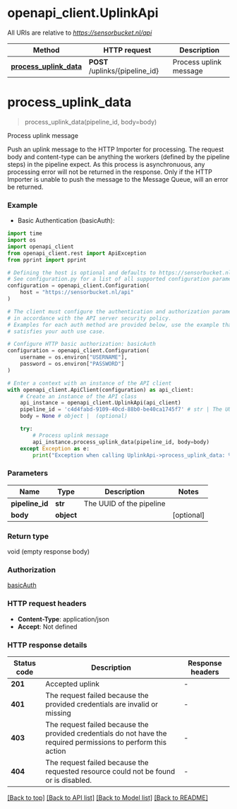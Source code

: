 # openapi_client.UplinkApi

All URIs are relative to *https://sensorbucket.nl/api*

Method | HTTP request | Description
------------- | ------------- | -------------
[**process_uplink_data**](UplinkApi.md#process_uplink_data) | **POST** /uplinks/{pipeline_id} | Process uplink message


# **process_uplink_data**
> process_uplink_data(pipeline_id, body=body)

Process uplink message

Push an uplink message to the HTTP Importer for processing.  The request body and content-type can be anything the workers (defined by the pipeline steps) in the pipeline expect.  As this process is asynchronuous, any processing error will not be returned in the response. Only if the HTTP Importer is unable to push the message to the Message Queue, will an error be returned.  

### Example

* Basic Authentication (basicAuth):
```python
import time
import os
import openapi_client
from openapi_client.rest import ApiException
from pprint import pprint

# Defining the host is optional and defaults to https://sensorbucket.nl/api
# See configuration.py for a list of all supported configuration parameters.
configuration = openapi_client.Configuration(
    host = "https://sensorbucket.nl/api"
)

# The client must configure the authentication and authorization parameters
# in accordance with the API server security policy.
# Examples for each auth method are provided below, use the example that
# satisfies your auth use case.

# Configure HTTP basic authorization: basicAuth
configuration = openapi_client.Configuration(
    username = os.environ["USERNAME"],
    password = os.environ["PASSWORD"]
)

# Enter a context with an instance of the API client
with openapi_client.ApiClient(configuration) as api_client:
    # Create an instance of the API class
    api_instance = openapi_client.UplinkApi(api_client)
    pipeline_id = 'c4d4fabd-9109-40cd-88b0-be40ca1745f7' # str | The UUID of the pipeline
    body = None # object |  (optional)

    try:
        # Process uplink message
        api_instance.process_uplink_data(pipeline_id, body=body)
    except Exception as e:
        print("Exception when calling UplinkApi->process_uplink_data: %s\n" % e)
```


### Parameters

Name | Type | Description  | Notes
------------- | ------------- | ------------- | -------------
 **pipeline_id** | **str**| The UUID of the pipeline | 
 **body** | **object**|  | [optional] 

### Return type

void (empty response body)

### Authorization

[basicAuth](../README.md#basicAuth)

### HTTP request headers

 - **Content-Type**: application/json
 - **Accept**: Not defined

### HTTP response details
| Status code | Description | Response headers |
|-------------|-------------|------------------|
**201** | Accepted uplink |  -  |
**401** | The request failed because the provided credentials are invalid or missing |  -  |
**403** | The request failed because the provided credentials do not have the required permissions to perform this action |  -  |
**404** | The request failed because the requested resource could not be found or is disabled. |  -  |

[[Back to top]](#) [[Back to API list]](../README.md#documentation-for-api-endpoints) [[Back to Model list]](../README.md#documentation-for-models) [[Back to README]](../README.md)

